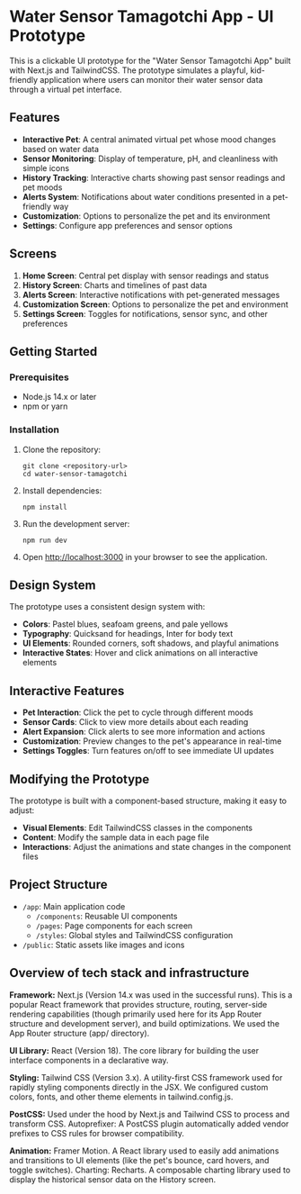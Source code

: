 # Water Sensor Tamagotchi App - UI Prototype

This is a clickable UI prototype for the "Water Sensor Tamagotchi App" built with Next.js and TailwindCSS. The prototype simulates a playful, kid-friendly application where users can monitor their water sensor data through a virtual pet interface.

## Features

- **Interactive Pet**: A central animated virtual pet whose mood changes based on water data
- **Sensor Monitoring**: Display of temperature, pH, and cleanliness with simple icons
- **History Tracking**: Interactive charts showing past sensor readings and pet moods
- **Alerts System**: Notifications about water conditions presented in a pet-friendly way
- **Customization**: Options to personalize the pet and its environment
- **Settings**: Configure app preferences and sensor options

## Screens

1. **Home Screen**: Central pet display with sensor readings and status
2. **History Screen**: Charts and timelines of past data
3. **Alerts Screen**: Interactive notifications with pet-generated messages
4. **Customization Screen**: Options to personalize the pet and environment
5. **Settings Screen**: Toggles for notifications, sensor sync, and other preferences

## Getting Started

### Prerequisites

- Node.js 14.x or later
- npm or yarn

### Installation

1. Clone the repository:

   ```
   git clone <repository-url>
   cd water-sensor-tamagotchi
   ```

2. Install dependencies:

   ```
   npm install
   ```

3. Run the development server:

   ```
   npm run dev
   ```

4. Open [http://localhost:3000](http://localhost:3000) in your browser to see the application.

## Design System

The prototype uses a consistent design system with:

- **Colors**: Pastel blues, seafoam greens, and pale yellows
- **Typography**: Quicksand for headings, Inter for body text
- **UI Elements**: Rounded corners, soft shadows, and playful animations
- **Interactive States**: Hover and click animations on all interactive elements

## Interactive Features

- **Pet Interaction**: Click the pet to cycle through different moods
- **Sensor Cards**: Click to view more details about each reading
- **Alert Expansion**: Click alerts to see more information and actions
- **Customization**: Preview changes to the pet's appearance in real-time
- **Settings Toggles**: Turn features on/off to see immediate UI updates

## Modifying the Prototype

The prototype is built with a component-based structure, making it easy to adjust:

- **Visual Elements**: Edit TailwindCSS classes in the components
- **Content**: Modify the sample data in each page file
- **Interactions**: Adjust the animations and state changes in the component files

## Project Structure

- `/app`: Main application code
  - `/components`: Reusable UI components
  - `/pages`: Page components for each screen
  - `/styles`: Global styles and TailwindCSS configuration
- `/public`: Static assets like images and icons

## Overview of tech stack and infrastructure

**Framework:** Next.js (Version 14.x was used in the successful runs). This is a popular React framework that provides structure, routing, server-side rendering capabilities (though primarily used here for its App Router structure and development server), and build optimizations. We used the App Router structure (app/ directory).

**UI Library:** React (Version 18). The core library for building the user interface components in a declarative way.

**Styling:** Tailwind CSS (Version 3.x). A utility-first CSS framework used for rapidly styling components directly in the JSX. We configured custom colors, fonts, and other theme elements in tailwind.config.js.

**PostCSS:** Used under the hood by Next.js and Tailwind CSS to process and transform CSS.
Autoprefixer: A PostCSS plugin automatically added vendor prefixes to CSS rules for browser compatibility.

**Animation:** Framer Motion. A React library used to easily add animations and transitions to UI elements (like the pet's bounce, card hovers, and toggle switches).
Charting: Recharts. A composable charting library used to display the historical sensor data on the History screen.
